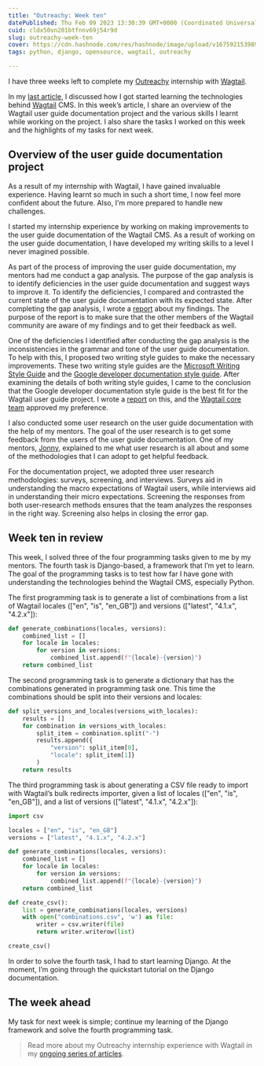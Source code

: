 ```yaml
---
title: "Outreachy: Week ten"
datePublished: Thu Feb 09 2023 13:30:39 GMT+0000 (Coordinated Universal Time)
cuid: cldx50vn201btfnnv69j54r9d
slug: outreachy-week-ten
cover: https://cdn.hashnode.com/res/hashnode/image/upload/v1675921539895/f99d88e3-b4e5-48b4-9a4e-b6c0b55e694e.jpeg
tags: python, django, opensource, wagtail, outreachy

---
```


I have three weeks left to complete my [Outreachy](https://www.outreachy.org/) internship with [Wagtail](https://wagtail.org/).

In my [last article](https://activuscode.hashnode.dev/outreachy-week-nine), I discussed how I got started learning the technologies behind [Wagtail](https://wagtail.org/) CMS. In this week’s article, I share an overview of the Wagtail user guide documentation project and the various skills I learnt while working on the project. I also share the tasks I worked on this week and the highlights of my tasks for next week.

## Overview of the user guide documentation project

As a result of my internship with Wagtail, I have gained invaluable experience. Having learnt so much in such a short time, I now feel more confident about the future. Also, I'm more prepared to handle new challenges.

I started my internship experience by working on making improvements to the user guide documentation of the Wagtail CMS. As a result of working on the user guide documentation, I have developed my writing skills to a level I never imagined possible.

As part of the process of improving the user guide documentation, my mentors had me conduct a gap analysis. The purpose of the gap analysis is to identify deficiencies in the user guide documentation and suggest ways to improve it. To identify the deficiencies, I compared and contrasted the current state of the user guide documentation with its expected state. After completing the gap analysis, I wrote a [report](https://github.com/wagtail/guide/issues/287#issuecomment-1350186679) about my findings. The purpose of the report is to make sure that the other members of the Wagtail community are aware of my findings and to get their feedback as well.

One of the deficiencies I identified after conducting the gap analysis is the inconsistencies in the grammar and tone of the user guide documentation. To help with this, I proposed two writing style guides to make the necessary improvements. These two writing style guides are the [Microsoft Writing Style Guide](https://learn.microsoft.com/en-us/style-guide/welcome/) and the [Google developer documentation style guide](https://developers.google.com/style). After examining the details of both writing style guides, I came to the conclusion that the Google developer documentation style guide is the best fit for the Wagtail user guide project. I wrote a [report](https://github.com/wagtail/guide/discussions/282#discussioncomment-4332158) on this, and the [Wagtail core team](https://wagtail.org/core-team/) approved my preference.

I also conducted some user research on the user guide documentation with the help of my mentors. The goal of the user research is to get some feedback from the users of the user guide documentation. One of my mentors, [Jonny](https://github.com/jonnypeaks), explained to me what user research is all about and some of the methodologies that I can adopt to get helpful feedback.

For the documentation project, we adopted three user research methodologies: surveys, screening, and interviews. Surveys aid in understanding the macro expectations of Wagtail users, while interviews aid in understanding their micro expectations. Screening the responses from both user-research methods ensures that the team analyzes the responses in the right way. Screening also helps in closing the error gap.

## Week ten in review

This week, I solved three of the four programming tasks given to me by my mentors. The fourth task is Django-based, a framework that I’m yet to learn. The goal of the programming tasks is to test how far I have gone with understanding the technologies behind the Wagtail CMS, especially Python.

The first programming task is to generate a list of combinations from a list of Wagtail locales (\["en", "is", "en\_GB"\]) and versions (\["latest", "4.1.x", "4.2.x"\]):

```python
def generate_combinations(locales, versions):
    combined_list = []
    for locale in locales:
        for version in versions:
            combined_list.append(f"{locale}-{version}")
    return combined_list
```

The second programming task is to generate a dictionary that has the combinations generated in programming task one. This time the combinations should be split into their versions and locales:

```python
def split_versions_and_locales(versions_with_locales):
    results = []
    for combination in versions_with_locales:
        split_item = combination.split("-")
        results.append({
            "version": split_item[0],
            "locale": split_item[1]}
        )
    return results
```

The third programming task is about generating a CSV file ready to import with Wagtail’s bulk redirects importer, given a list of locales (\["en", "is", "en\_GB"\]), and a list of versions (\["latest", "4.1.x", "4.2.x"\]):

```python
import csv

locales = ["en", "is", "en_GB"]
versions = ["latest", "4.1.x", "4.2.x"]

def generate_combinations(locales, versions):
    combined_list = []
    for locale in locales:
        for version in versions:
            combined_list.append(f"{locale}-{version}")
    return combined_list

def create_csv():
    list = generate_combinations(locales, versions)
    with open("combinations.csv", 'w') as file:
        writer = csv.writer(file)
        return writer.writerow(list)

create_csv()
```

In order to solve the fourth task, I had to start learning Django. At the moment, I’m going through the quickstart tutorial on the Django documentation.

## The week ahead

My task for next week is simple; continue my learning of the Django framework and solve the fourth programming task.

> Read more about my Outreachy internship experience with Wagtail in my [ongoing series of articles](https://activuscode.hashnode.dev/).
